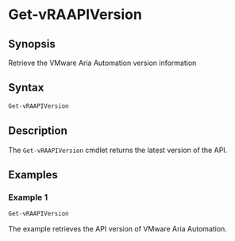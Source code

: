 # Get-vRAAPIVersion

## Synopsis

Retrieve the VMware Aria Automation version information

## Syntax

```powershell
Get-vRAAPIVersion
```

## Description

The `Get-vRAAPIVersion` cmdlet returns the latest version of the API.

## Examples

### Example 1

```powershell
Get-vRAAPIVersion
```

The example retrieves the API version of VMware Aria Automation.
